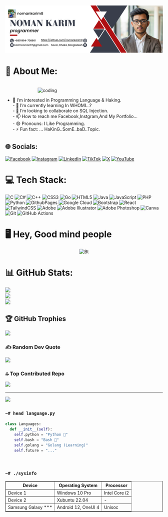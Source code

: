 ![logo](https://github.com/nomankarim8/nomankarim8/blob/main/image.png?raw=true)

# 💫 About Me:

<br> <img align="right" alt="coding" width="400" src="https://user-images.githubusercontent.com/55389276/140866485-8fb1c876-9a8f-4d6a-98dc-08c4981eaf70.gif"><br>
- 👀 I’m interested in Programming Language & Haking.<br>- 🌱 I’m currently learning In WHOMI...?<br>- 💞️ I’m looking to collaborate on SQL Injection.<br>- 📫 How to reach me Facebook,Instgram,And My Portfolio...<br>- 😄 Pronouns: I Like Programming.<br>- ⚡ Fun fact: ... HaKinG..SomE..baD..Topic.



## 🌐 Socials:
[![Facebook](https://img.shields.io/badge/Facebook-%231877F2.svg?logo=Facebook&logoColor=white)](https://facebook.com/https://www.facebook.com/noman.karim.8) [![Instagram](https://img.shields.io/badge/Instagram-%23E4405F.svg?logo=Instagram&logoColor=white)](https://instagram.com/https://www.instagram.com/noman.karim.8/) [![LinkedIn](https://img.shields.io/badge/LinkedIn-%230077B5.svg?logo=linkedin&logoColor=white)](https://linkedin.com/in/https://www.linkedin.com/in/who-m-i-855w858/) [![TikTok](https://img.shields.io/badge/TikTok-%23000000.svg?logo=TikTok&logoColor=white)](https://tiktok.com/@https://www.tiktok.com/@upsidedownrider8) [![X](https://img.shields.io/badge/X-black.svg?logo=X&logoColor=white)](https://x.com/https://x.com/karimnoman97) [![YouTube](https://img.shields.io/badge/YouTube-%23FF0000.svg?logo=YouTube&logoColor=white)](https://youtube.com/@https://youtube.com/@upsidedownrider8?si=CzK6CXu6vnSa4H-v) 

# 💻 Tech Stack:
![C](https://img.shields.io/badge/c-%2300599C.svg?style=flat-square&logo=c&logoColor=white) ![C#](https://img.shields.io/badge/c%23-%23239120.svg?style=flat-square&logo=csharp&logoColor=white) ![C++](https://img.shields.io/badge/c++-%2300599C.svg?style=flat-square&logo=c%2B%2B&logoColor=white) ![CSS3](https://img.shields.io/badge/css3-%231572B6.svg?style=flat-square&logo=css3&logoColor=white) ![Go](https://img.shields.io/badge/go-%2300ADD8.svg?style=flat-square&logo=go&logoColor=white) ![HTML5](https://img.shields.io/badge/html5-%23E34F26.svg?style=flat-square&logo=html5&logoColor=white) ![Java](https://img.shields.io/badge/java-%23ED8B00.svg?style=flat-square&logo=openjdk&logoColor=white) ![JavaScript](https://img.shields.io/badge/javascript-%23323330.svg?style=flat-square&logo=javascript&logoColor=%23F7DF1E) ![PHP](https://img.shields.io/badge/php-%23777BB4.svg?style=flat-square&logo=php&logoColor=white) ![Python](https://img.shields.io/badge/python-3670A0?style=flat-square&logo=python&logoColor=ffdd54) ![GithubPages](https://img.shields.io/badge/github%20pages-121013?style=flat-square&logo=github&logoColor=white) ![Google Cloud](https://img.shields.io/badge/GoogleCloud-%234285F4.svg?style=flat-square&logo=google-cloud&logoColor=white) ![Bootstrap](https://img.shields.io/badge/bootstrap-%238511FA.svg?style=flat-square&logo=bootstrap&logoColor=white) ![React](https://img.shields.io/badge/react-%2320232a.svg?style=flat-square&logo=react&logoColor=%2361DAFB) ![TailwindCSS](https://img.shields.io/badge/tailwindcss-%2338B2AC.svg?style=flat-square&logo=tailwind-css&logoColor=white) ![Adobe](https://img.shields.io/badge/adobe-%23FF0000.svg?style=flat-square&logo=adobe&logoColor=white) ![Adobe Illustrator](https://img.shields.io/badge/adobe%20illustrator-%23FF9A00.svg?style=flat-square&logo=adobe%20illustrator&logoColor=white) ![Adobe Photoshop](https://img.shields.io/badge/adobe%20photoshop-%2331A8FF.svg?style=flat-square&logo=adobe%20photoshop&logoColor=white) ![Canva](https://img.shields.io/badge/Canva-%2300C4CC.svg?style=flat-square&logo=Canva&logoColor=white) ![Git](https://img.shields.io/badge/git-%23F05033.svg?style=flat-square&logo=git&logoColor=white) ![GitHub Actions](https://img.shields.io/badge/github%20actions-%232671E5.svg?style=flat-square&logo=githubactions&logoColor=white)

# 🖥 Hey, Good mind people

<p align="center"><img src="https://user-images.githubusercontent.com/49580304/110318584-81067880-7fc2-11eb-8391-152d308e7f2b.gif" alt="Bt">



# 📊 GitHub Stats:
![](https://github-readme-stats.vercel.app/api?username=nomankarim8&theme=shadow_green&hide_border=false&include_all_commits=false&count_private=false)<br/>
![](https://github-readme-streak-stats.herokuapp.com/?user=nomankarim8&theme=shadow_green&hide_border=false)<br/>
![](https://github-readme-stats.vercel.app/api/top-langs/?username=nomankarim8&theme=shadow_green&hide_border=false&include_all_commits=false&count_private=false&layout=compact)

## 🏆 GitHub Trophies
![](https://github-profile-trophy.vercel.app/?username=nomankarim8&theme=radical&no-frame=false&no-bg=true&margin-w=4)

### ✍️ Random Dev Quote
![](https://quotes-github-readme.vercel.app/api?type=horizontal&theme=merko)

### 🔝 Top Contributed Repo
![](https://github-contributor-stats.vercel.app/api?username=nomankarim8&limit=5&theme=shadow_green&combine_all_yearly_contributions=true)

---
[![](https://visitcount.itsvg.in/api?id=nomankarim8&icon=2&color=3)](https://visitcount.itsvg.in)


<!-- Languages -->
### `~# head language.py`


```python
class Languages:
  def __init__(self):
    self.python = "Python 🐍"
    self.bash = "Bash 🔩"
    self.golang = "Golang (Learning)"
    self.future = "..."
```

<br/>

<!-- System Info -->
### `~# ./sysinfo`
<table border="1">
  <tr>
    <th>Device</th>
    <th>Operating System</th>
    <th>Processor</th>
  </tr>
  <tr>
    <td>Device 1</td>
    <td>Windows 10 Pro</td>
    <td>Intel Core i2</td>
  </tr>
  <tr>
    <td>Device 2</td>
    <td>Xubuntu 22.04</td>
    <td>-</td>
  </tr>
  <tr>
    <td>Samsung Galaxy ***</td>
    <td>Android 12, OneUI 4</td>
    <td>Unisoc</td>
  </tr>
</table>

<!-- end -->